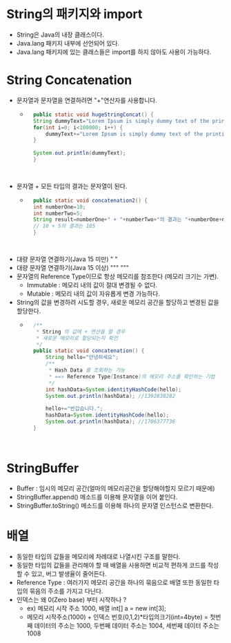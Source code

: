 # String의 패키지와 import
- String은 Java의 내장 클래스이다.
- Java.lang 패키지 내부에 선언되어 있다.
- Java.lang 패키지에 있는 클래스들은 import를 하지 않아도 사용이 가능하다.

# String Concatenation
- 문자열과 문자열을 연결하려면 "+"연산자를 사용합니다.
	- ```java
		public static void hugeStringConcat() {
		String dummyText="Lorem Ipsum is simply dummy text of the printing and typesetting industry. Lorem Ipsum has been the industry's standard dummy text ever since the 1500s, when an unknown printer took a galley of type and scrambled it to 		make a type specimen book. It has survived not only five centuries, but also the leap into electronic typesetting, remaining essentially unchanged. It was popularised in the 1960s with the release of Letraset sheets containing Lorem 		Ipsum passages, and more recently with desktop publishing software like Aldus PageMaker including versions of Lorem Ipsum.";
		for(int i=0; i<100000; i++) {			
			dummyText+="Lorem Ipsum is simply dummy text of the printing and typesetting industry. Lorem Ipsum has been the industry's standard dummy text ever since the 1500s, when an unknown printer took a galley of type and scrambled it 			to make a type specimen book. It has survived not only five centuries, but also the leap into electronic typesetting, remaining essentially unchanged. It was popularised in the 1960s with the release of Letraset sheets containing 			Lorem Ipsum passages, and more recently with desktop publishing software like Aldus PageMaker including versions of Lorem Ipsum.";
		}
		
		System.out.println(dummyText);
		}

 
- 문자열 + 모든 타입의 결과는 문자열이 된다.
	- ```java
		public static void concatenation2() {
		int numberOne=10;
		int numberTwo=5;
		String result=numberOne+" + "+numberTwo+"의 결과는 "+numberOne+numberTwo; 
		// 10 + 5의 결과는 105
		}

   
- 대량 문자열 연결하기(Java 15 미만)  " "
- 대량 문자열 연결하기(Java 15 이상) """ """
- 문자열의 Reference Type이므로 항상 메모리를 참조한다 (메모리 크기는 가변).
	- Immutable : 메모리 내의 값이 절대 변경될 수 없다.
	- Mutable : 메모리 내의 값이 자유롭게 변경 가능하다.
- String의 값을 변경하려 시도할 경우, 새로운 메모리 공간을 할당하고 변경된 값을 할당한다.
	- ```java
		/**
		 * String 의 값에 + 연산을 할 경우
		 * 새로운 메모리로 할당되는지 확인
		 */
		public static void concatenation() {
			String hello="안녕하세요";
			/** 
			 * Hash Data 를 조회하는 기능
			 * ==> Reference Type(Instance)의 메모리 주소를 확인하는 기법
			 */
			int hashData=System.identityHashCode(hello);
			System.out.println(hashData); //1392838282
		
			hello+="반갑습니다.";
			hashData=System.identityHashCode(hello);
			System.out.println(hashData); //1706377736
		}

 
# StringBuffer
- Buffer : 임시의 메모리 공간(얼마의 메모리공간을 할당해야할지 모르기 때문에)
- StringBuffer.append() 메소드를 이용해 문자열을 이어 붙인다.
- StringBuffer.toString() 메소드를 이용해 하나의 문자열 인스턴스로 변환한다.

# 배열
- 동일한 타입의 값들을 메모리에 차례대로 나열시킨 구조를 말한다.
- 동일한 타입의 값들을 관리해야 할 때 배열을 사용하면 비교적 편하게 코드를 작성할 수 있고, 버그 발생율이 줄어든다.
- Reference Type : 여러가지 메모리 공간을 하나의 묶음으로 배열 또한 동일한 타입의 묶음의 주소를 가지고 다닌다.
- 인덱스는 왜 0(Zero base) 부터 시작하나 ? 
	- ex) 메모리 시작 주소 1000, 배열 int[] a = new int[3];
	- 메모리 시작주소(1000) + 인덱스 번호(0,1,2)*타입의크기(int=4byte) = 첫번째 데이터의 주소는 1000, 두번째 데이터 주소는 1004, 세번째 데이터 주소는 1008
